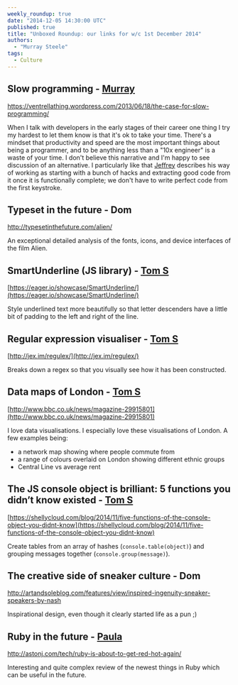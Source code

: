 ```yaml
---
weekly_roundup: true
date: "2014-12-05 14:30:00 UTC"
published: true
title: "Unboxed Roundup: our links for w/c 1st December 2014"
authors:
  - "Murray Steele"
tags:
  - Culture
---
```


## Slow programming - [Murray](/team#murray-steele)

https://ventrellathing.wordpress.com/2013/06/18/the-case-for-slow-programming/

When I talk with developers in the early stages of their career one thing I try my hardest to let them know is that it's ok to take your time.  There's a mindset that productivity and speed are the most important things about being a programmer, and to be anything less than a "10x engineer" is a waste of your time.  I don't believe this narrative and I'm happy to see discussion of an alternative.  I particularly like that [Jeffrey](https://ventrellathing.wordpress.com/) describes his way of working as starting with a bunch of hacks and extracting good code from it once it is functionally complete; we don't have to write perfect code from the first keystroke.

## Typeset in the future - Dom

http://typesetinthefuture.com/alien/

An exceptional detailed analysis of the fonts, icons, and device interfaces of the film Alien.

## SmartUnderline (JS library) - [Tom S](/team#tom-sabin)

[https://eager.io/showcase/SmartUnderline/](https://eager.io/showcase/SmartUnderline/)

Style underlined text more beautifully so that letter descenders have a little bit of padding to the left and right of the line.

## Regular expression visualiser - [Tom S](/team#tom-sabin)

[http://jex.im/regulex/](http://jex.im/regulex/)

Breaks down a regex so that you visually see how it has been constructed.

## Data maps of London - [Tom S](/team#tom-sabin)

[http://www.bbc.co.uk/news/magazine-29915801](http://www.bbc.co.uk/news/magazine-29915801)

I love data visualisations. I especially love these visualisations of London. A few examples being:

- a network map showing where people commute from
- a range of colours overlaid on London showing different ethnic groups
- Central Line vs average rent

## The JS console object is brilliant: 5 functions you didn’t know existed - [Tom S](/team#tom-sabin)

[https://shellycloud.com/blog/2014/11/five-functions-of-the-console-object-you-didnt-know](https://shellycloud.com/blog/2014/11/five-functions-of-the-console-object-you-didnt-know)

Create tables from an array of hashes (`console.table(object)`) and grouping messages together (`console.group(message)`).

## The creative side of sneaker culture - Dom

http://artandsoleblog.com/features/view/inspired-ingenuity-sneaker-speakers-by-nash

Inspirational design, even though it clearly started life as a pun ;)

## Ruby in the future - [Paula](/team#paula-stepinska)

http://astonj.com/tech/ruby-is-about-to-get-red-hot-again/

Interesting and quite complex review of the newest things in Ruby which can be useful in the future.

